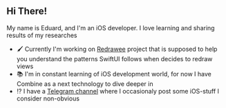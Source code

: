 ## Hi There!

My name is Eduard, and I'm an iOS developer. I love learning and sharing results of my researches

* 🖌️ Currently I'm working on [Redrawee](https://github.com/EduardJelenski/Redrawee) project that is supposed to help you understand the patterns SwiftUI follows when decides to redraw views
* 📚 I'm in constant learning of iOS development world, for now I have Combine as a next technology to dive deeper in
* ⁉️ I have a [Telegram channel](t.me/jelenskiOS) where I occasionaly post some iOS-stuff I consider non-obvious
